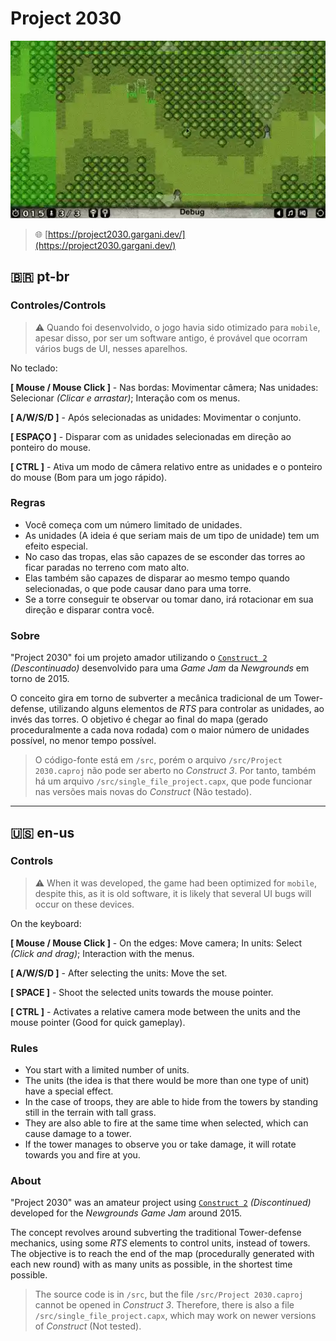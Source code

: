 # Project 2030

![thumbnail](./thumbnail.webp)

> 🌐 [https://project2030.gargani.dev/](https://project2030.gargani.dev/)

## 🇧🇷 pt-br

### Controles/Controls

> ⚠️ Quando foi desenvolvido, o jogo havia sido otimizado para `mobile`, apesar disso, por ser um software antigo, é provável que ocorram vários bugs de UI, nesses aparelhos.

No teclado:

**[ Mouse / Mouse Click ]** - Nas bordas: Movimentar câmera; Nas unidades: Selecionar _(Clicar e arrastar)_; Interação com os menus.

**[ A/W/S/D ]** - Após selecionadas as unidades: Movimentar o conjunto.

**[ ESPAÇO ]** - Disparar com as unidades selecionadas em direção ao ponteiro do mouse.

**[ CTRL ]** - Ativa um modo de câmera relativo entre as unidades e o ponteiro do mouse (Bom para um jogo rápido).

### Regras

- Você começa com um número limitado de unidades. 
- As unidades (A ideia é que seriam mais de um tipo de unidade) tem um efeito especial. 
- No caso das tropas, elas são capazes de se esconder das torres ao ficar paradas no terreno com mato alto.
- Elas também são capazes de disparar ao mesmo tempo quando selecionadas, o que pode causar dano para uma torre.
- Se a torre conseguir te observar ou tomar dano, irá rotacionar em sua direção e disparar contra você.

### Sobre

"Project 2030" foi um projeto amador utilizando o [`Construct 2`](https://www.construct.net/en/construct-2/download) _(Descontinuado)_ desenvolvido para uma _Game Jam_ da _Newgrounds_ em torno de 2015.

O conceito gira em torno de subverter a mecânica tradicional de um Tower-defense, utilizando alguns elementos de _RTS_ para controlar as unidades, ao invés das torres. O objetivo é chegar ao final do mapa (gerado proceduralmente a cada nova rodada) com o maior número de unidades possível, no menor tempo possível.

> O código-fonte está em `/src`, porém o arquivo `/src/Project 2030.caproj` não pode ser aberto no _Construct 3_. Por tanto, também há um arquivo `/src/single_file_project.capx`, que pode funcionar nas versões mais novas do _Construct_ (Não testado). 

---

## 🇺🇸 en-us

### Controls

> ⚠️ When it was developed, the game had been optimized for `mobile`, despite this, as it is old software, it is likely that several UI bugs will occur on these devices.

On the keyboard:

**[ Mouse / Mouse Click ]** - On the edges: Move camera; In units: Select _(Click and drag)_; Interaction with the menus.

**[ A/W/S/D ]** - After selecting the units: Move the set.

**[ SPACE ]** - Shoot the selected units towards the mouse pointer.

**[ CTRL ]** - Activates a relative camera mode between the units and the mouse pointer (Good for quick gameplay).

### Rules

- You start with a limited number of units.
- The units (the idea is that there would be more than one type of unit) have a special effect.
- In the case of troops, they are able to hide from the towers by standing still in the terrain with tall grass.
- They are also able to fire at the same time when selected, which can cause damage to a tower.
- If the tower manages to observe you or take damage, it will rotate towards you and fire at you.

### About

"Project 2030" was an amateur project using [`Construct 2`](https://www.construct.net/en/construct-2/download) _(Discontinued)_ developed for the _Newgrounds Game Jam_ around 2015.

The concept revolves around subverting the traditional Tower-defense mechanics, using some _RTS_ elements to control units, instead of towers. The objective is to reach the end of the map (procedurally generated with each new round) with as many units as possible, in the shortest time possible.

> The source code is in `/src`, but the file `/src/Project 2030.caproj` cannot be opened in _Construct 3_. Therefore, there is also a file `/src/single_file_project.capx`, which may work on newer versions of _Construct_ (Not tested).